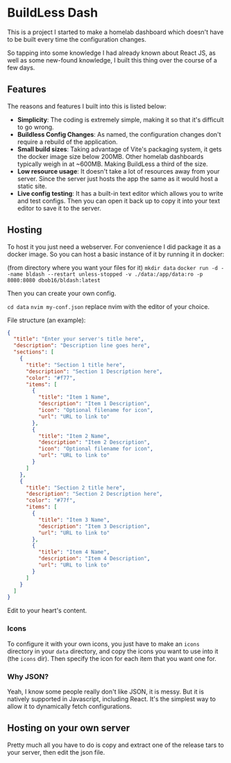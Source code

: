 # BuildLess Dash

This is a project I started to make a homelab dashboard which doesn't have to be built every time the configuration changes.

So tapping into some knowledge I had already known about React JS, as well as some new-found knowledge, I built this thing over the course of a few days.

## Features

The reasons and features I built into this is listed below:

- **Simplicity**: The coding is extremely simple, making it so that it's difficult to go wrong.
- **Buildless Config Changes**: As named, the configuration changes don't require a rebuild of the application.
- **Small build sizes**: Taking advantage of Vite's packaging system, it gets the docker image size below 200MB. Other homelab dashboards typically weigh in at ~600MB. Making BuildLess a third of the size.
- **Low resource usage**: It doesn't take a lot of resources away from your server. Since the server just hosts the app the same as it would host a static site.
- **Live config testing**: It has a built-in text editor which allows you to write and test configs. Then you can open it back up to copy it into your text editor to save it to the server.

## Hosting

To host it you just need a webserver. For convenience I did package it as a docker image. So you can host a basic instance of it by running it in docker:

(from directory where you want your files for it)
`mkdir data`
`docker run -d --name bldash --restart unless-stopped -v ./data:/app/data:ro -p 8080:8080 dbob16/bldash:latest`

Then you can create your own config.

`cd data`
`nvim my-conf.json` replace nvim with the editor of your choice.

File structure (an example):

```json
{
  "title": "Enter your server's title here",
  "description": "Description line goes here",
  "sections": [
    {
      "title": "Section 1 title here",
      "description": "Section 1 Description here",
      "color": "#f77",
      "items": [
        {
          "title": "Item 1 Name",
          "description": "Item 1 Description",
          "icon": "Optional filename for icon",
          "url": "URL to link to"
        },
        {
          "title": "Item 2 Name",
          "description": "Item 2 Description",
          "icon": "Optional filename for icon",
          "url": "URL to link to"
        }
      ]
    },
    {
      "title": "Section 2 title here",
      "description": "Section 2 Description here",
      "color": "#77f",
      "items": [
        {
          "title": "Item 3 Name",
          "description": "Item 3 Description",
          "url": "URL to link to"
        },
        {
          "title": "Item 4 Name",
          "description": "Item 4 Description",
          "url": "URL to link to"
        }
      ]
    }
  ]
}
```

Edit to your heart's content.

### Icons 

To configure it with your own icons, you just have to make an `icons` directory in your `data` directory, and copy the icons you want to use into it (the `icons` dir). Then specify the icon for each item that you want one for.

### Why JSON?

Yeah, I know some people really don't like JSON, it is messy. But it is natively supported in Javascript, including React. It's the simplest way to allow it to dynamically fetch configurations.

## Hosting on your own server

Pretty much all you have to do is copy and extract one of the release tars to your server, then edit the json file.
